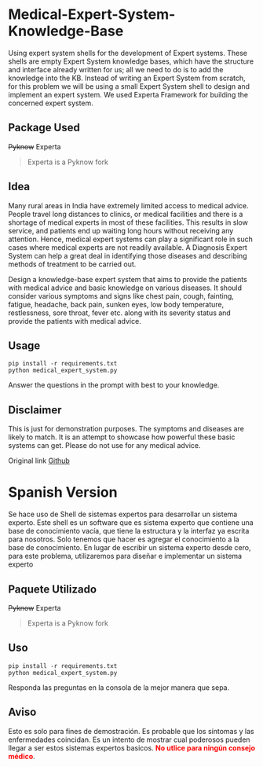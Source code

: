
Medical-Expert-System-Knowledge-Base
====================================================
Using expert system shells for the development of Expert systems. These shells are empty Expert System knowledge bases, which have the structure and interface already written for us; all we need to do is to add the knowledge into the KB. Instead of writing an Expert System from scratch, for this problem we will be using a small Expert System shell to design and implement an expert system. We used Experta Framework for building the concerned expert system.

Package Used
--------------
 ~~Pyknow~~  Experta

 >Experta is a Pyknow fork

Idea
------------------
Many rural areas in India have extremely limited access to medical advice. People travel long distances to clinics, or medical facilities and there is a shortage of medical experts in most of these facilities. This results in slow service, and patients end up waiting long hours without receiving any attention. Hence, medical expert systems can play a significant role in such cases where medical experts are not readily available. A Diagnosis Expert System can help a great deal in identifying those diseases and describing methods of treatment to be carried out.

Design a knowledge-base expert system that aims to provide the patients with medical advice and basic knowledge on various diseases. It should consider various symptoms and signs like chest pain, cough, fainting, fatigue, headache, back pain, sunken eyes, low body temperature, restlessness, sore throat, fever etc. along with its severity status and provide the patients with medical advice.

Usage
-----------
	pip install -r requirements.txt
	python medical_expert_system.py

Answer the questions in the prompt with best to your knowledge. 


Disclaimer
-------------
This is just for demonstration purposes. The symptoms and diseases are likely to match. It is an attempt to showcase how powerful these basic systems can get. Please do not use for any medical advice. 

Original link [Github](https://github.com/ronak-07/Medical-Expert-System-Knowledge-Base)



Spanish Version
====================================================
Se hace uso de Shell de sistemas expertos para desarrollar un sistema experto. Este shell es un software que es sistema experto que contiene una base de conocimiento vacía, que tiene la estructura y la interfaz ya escrita para nosotros. Solo tenemos que hacer es agregar el conocimiento a la base de conocimiento. En lugar de escribir un sistema experto desde cero, para este problema, utilizaremos para diseñar e implementar un sistema experto

Paquete Utilizado
--------------
 ~~Pyknow~~  Experta

 >Experta is a Pyknow fork

 Uso
-----------
	pip install -r requirements.txt
	python medical_expert_system.py

Responda las preguntas en la consola de la mejor manera que sepa. 


Aviso
-------------
Esto es solo para fines de demostración. Es probable que los síntomas y las enfermedades coincidan. Es un intento de mostrar cual poderosos pueden llegar a ser estos sistemas expertos basicos. <span style="color:RED">**No utlice para ningún consejo médico**</span>.
